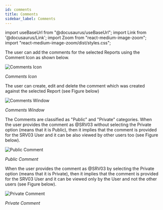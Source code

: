 ```yaml
---
id: comments
title: Comments
sidebar_label: Comments
---
```

import useBaseUrl from "@docusaurus/useBaseUrl"; 
import Link from '@docusaurus/Link'; 
import Zoom from "react-medium-image-zoom"; 
import "react-medium-image-zoom/dist/styles.css";

The user can add the comments for the selected Reports using the Comment Icon as shown below.

  <div class="center">
    <Zoom>
      <img alt="Comments Icon" src={useBaseUrl('doc-images/user-guide/cf16.png')}/>
    </Zoom>
  </div>

*Comments Icon*

The user can create, edit and delete the comment which was created against the selected Report (see Figure below)

  <div class="center">
    <Zoom>
      <img alt="Comments Window" src={useBaseUrl('doc-images/user-guide/cf17.png')}/>
    </Zoom>
  </div>

*Comments Window*

The Comments are classified as "Public" and "Private" categories. When the user provides the comment as @SRV03 without selecting the Private option (means that it is Public), then it implies that the comment is provided for the SRV03 User and it can be also viewed by other users too (see Figure below).

  <div class="center">
    <Zoom>
      <img alt="Public Comment" src={useBaseUrl('doc-images/user-guide/public.png')}/>
    </Zoom>
  </div>

*Public Comment*

When the user provides the comment as @SRV03 by selecting the Private option (means that it is Private), then it implies that the comment is provided for the SRV03 User and it can be viewed only by the User and not the other users (see Figure below).

  <div class="center">
    <Zoom>
      <img alt="Private Comment" src={useBaseUrl('doc-images/user-guide/private.png')}/>
    </Zoom>
  </div>

*Private Comment*